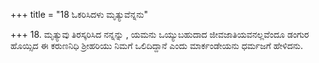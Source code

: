 +++
title = "18 ಓಕರಿಸಿದಳು ಮೃತ್ಯುವೆನ್ನನು"

+++
18. ಮೃತ್ಯುವು ತಿರಸ್ಕರಿಸಿದ ನನ್ನನ್ನು ,  ಯಮನು ಒಯ್ಯುಬಹುದಾದ ಜೀವಜಾತಿಯವನಲ್ಲವೆಂದೂ ಡಂಗುರ ಹೊಯ್ಸಿದ ಈ ಕರುಣನಿಧಿ ಶ್ರೀಹರಿಯು ನಿಮಗೆ ಒಲಿದಿದ್ದಾನೆ ಎಂದು ಮಾರ್ಕಂಡೇಯನು ಧರ್ಮಜಗೆ ಹೇಳಿದನು.